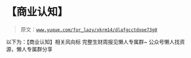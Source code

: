 # 【商业认知】

> 原文：[`www.yuque.com/for_lazy/xkrm14/dlafgcctdxpe73g0`](https://www.yuque.com/for_lazy/xkrm14/dlafgcctdxpe73g0)

<ne-p id="u4dc5fee0" data-lake-id="u4dc5fee0">以下为：【商业认知】相关风向标</ne-p> <ne-p id="uf0baa360" data-lake-id="uf0baa360">完整生财周报见懒人专属群~</ne-p> <ne-p id="u8c9bc19a" data-lake-id="u8c9bc19a">公众号懒人找资源，懒人专属群分享</ne-p>